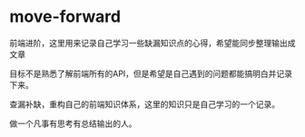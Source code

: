 # move-forward
前端进阶，这里用来记录自己学习一些缺漏知识点的心得，希望能同步整理输出成文章

目标不是熟悉了解前端所有的API，但是希望是自己遇到的问题都能搞明白并记录下来。

查漏补缺，重构自己的前端知识体系，这里的知识只是自己学习的一个记录。

做一个凡事有思考有总结输出的人。


